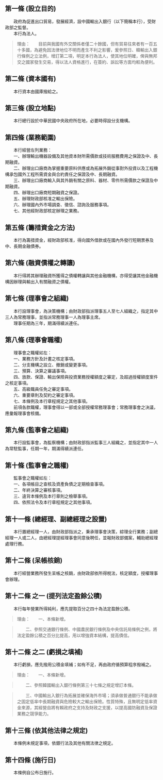 第一條 (設立目的)
-----------------
　　政府為促進出口貿易，發展經濟，設中國輸出入銀行（以下簡稱本行），受財政部之監督。  
　　本行為法人。  
> 理由：　　目前與我國有外交關係者僅二十餘國，但有貿易往來者有一百五十多國，為避免因法律地位不明而產生不利之影響，爰參照日、韓輸出入銀行條例之立法例，增訂第二項，明定本行為法人，使其地位明確，俾與無邦交之國家發生交易，得以法人資格進行，在簽約、訴訟等方面均較為便利。



第二條 (資本國有)
-----------------
　　本行資本由國庫撥給之。  


第三條 (設立地點)
-----------------
　　本行總行設於中華民國中央政府所在地，必要時得設分支機構。  


第四條 (業務範圍)
-----------------
　　本行經營左列業務：  
　　一、辦理輸出機器設備及其他資本財所需價款或技術服務費用之保證及中、長期融資。  
　　二、辦理出口廠商為掌握重要原料供應或為拓展外銷從事對外投資以及工程機構承包國外工程所需資金與合約責任之保證及中、長期融資。  
　　三、辦理出口廠商輸入與其外銷有關之原料、器材、零件所需價款之保證及中期融資。  
　　四、辦理出口廠商短期融資之保證。  
　　五、辦理財政部核准之輸出保險。  
　　六、辦理國內外市場調查、徵信、諮詢及服務事項。  
　　七、其他經財政部核定辦理之業務。  


第五條 (籌措資金之方法)
-----------------------
　　本行為籌措資金，經財政部核准，得向國外借款或在國內外發行短期票券及中、長期金融債券。  


第六條 (融資債權之轉讓)
-----------------------
　　本行得將其辦理融資所獲得之債權轉讓與其他金融機構，亦得受讓其他金融機構因辦理與輸出入有關融資之債權。  


第七條 (理事會之組織)
---------------------
　　本行設理事會，為決策機構；由財政部指派理事五人至七人組織之，指定其中三人為常務理事，並指派常務理事一人為理事主席。  
　　理事任期為三年，期滿得續派連任。  


第八條 (理事會職權)
-------------------
　　理事會之職權如左：  
　　一、業務方針及計畫之核定事項。  
　　二、分支機構之設立、撤銷或變更事項。  
　　三、預算、決算之審議事項。  
　　四、放款、保證、輸出保險與投資業務授權額度之審定，及超過授權額度案件之核定事項。  
　　五、高級職員任免之審定事項。  
　　六、重要章則及契約之審定事項。  
　　七、本條例及本行章程規定之其他事項。  
　　前項各款職權，理事會得以一部或全部授權常務理事會；常務理事會之決議，應彙報理事會核備。  


第九條 (監事會之組織)
---------------------
　　本行設監事會，為監察機構；由財政部指派監事三人組織之，並指定其中一人為常駐監事，任期一年，期滿得續派連任。  


第十條 (監事會之職權)
---------------------
　　監事會之職權如左：  
　　一、各項帳目之查核及資產負債之定期檢查事項。  
　　二、年終決算之審核事項。  
　　三、違背本條例及本行章則之檢舉事項。  
　　四、依照法令及本行章程規定之其他事項。  


第十一條 (總經理、副總經理之設置)
---------------------------------
　　本行置總經理一人，由財政部指派之，秉承理事會決策，綜理全行業務；副總經理一人或二人，由總經理提經理事會同意後聘任，並報財政部備案，輔助總經理處理行務。  


第十二條 (呆帳核銷)
-------------------
　　本行經營業務所發生呆帳之核銷，由財政部依所得稅法，核定額度，授權理事會辦理。  


第十二條 之一 (提列法定盈餘公積)
--------------------------------
　　本行每年營業所得純利，應先提取百分之四十為法定盈餘公積。  
> 理由：　　一、本條新增。

> 　　二、參照交通銀行條例、中國農民銀行條例及中央信託局條例之例，將法定盈餘公積之百分比提高，用以增強資本結構，提高債信。



第十二條 之二 (虧損之填補)
--------------------------
　　本行虧損，應先撥用公積金填補；如有不足，再由政府循預算程序撥補之。  
> 理由：　　一、本條新增。

> 　　二、參照韓國輸出入銀行條例第三十七條之規定增訂本條。

> 　　三、中國輸出入銀行為拓展並確保海外市場；須承做普通銀行不能承做之固定低率中長期融資與危險較大之輸出保險。性質特殊，且無明定低率資金來源，其經營自將有賴政府之支持及財政之支援，以提高國防融資及保證業務之競爭能力。



第十三條 (依其他法律之規定)
---------------------------
　　本條例未規定事項，依銀行法及其他有關法律之規定。  


第十四條 (施行日)
-----------------
　　本條例自公布日施行。